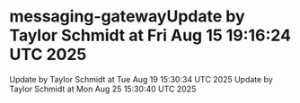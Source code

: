 # messaging-gatewayUpdate by Taylor Schmidt at Fri Aug 15 19:16:24 UTC 2025
Update by Taylor Schmidt at Tue Aug 19 15:30:34 UTC 2025
Update by Taylor Schmidt at Mon Aug 25 15:30:40 UTC 2025
